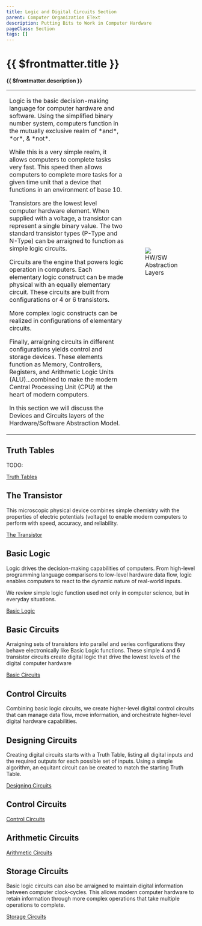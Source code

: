 ```yaml
---
title: Logic and Digital Circuits Section
parent: Computer Organization EText
description: Putting Bits to Work in Computer Hardware
pageClass: Section
tags: []
---
```


# {{ $frontmatter.title }}
**{{ $frontmatter.description }}**
<table>
    <tr>
        <td style="width:80%" >
        <p>
  Logic is the basic decision-making language for computer hardware and software. Using the simplified binary number system, computers function in the mutually exclusive realm of *and*, *or*, & *not*.

  While this is a very simple realm, it allows computers to complete tasks very fast. This speed then allows computers to complete more tasks for a given time unit that a device that functions in an environment of base 10.

  Transistors are the lowest level computer hardware element. When supplied with a voltage, a transistor can represent a single binary value. The two standard transistor types (P-Type and N-Type) can be arraigned to function as simple logic circuits.

  Circuits are the engine that powers logic operation in computers. Each elementary logic construct can be made physical with an equally elementary circuit. These circuits are built from configurations or 4 or 6 transistors.

  More complex logic constructs can be realized in configurations of elementary circuits.

  Finally, arraigning circuits in different configurations yields control and storage devices. These elements function as Memory, Controllers, Registers, and Arithmetic Logic Units (ALU)...combined to make the modern Central Processing Unit (CPU) at the heart of modern computers.

  In this section we will discuss the Devices and Circuits layers of the Hardware/Software Abstraction Model.
</p></td>
        <td style="width:20%">
          <figure>
            <img src="/images/general/HW-SW_Abstraction-Circuits.png"/>
            <figcaption>HW/SW Abstraction Layers</figcaption>
          </figure>
         </td>
    </tr>
</table>

## Truth Tables

TODO:

[Truth Tables](TruthTables)

## The Transistor

This microscopic physical device combines simple chemistry with the properties of electric potentials (voltage) to enable modern computers to perform with speed, accuracy, and reliability.

[The Transistor](TheTransistor)

## Basic Logic

Logic drives the decision-making capabilities of computers. From high-level programming language comparisons to low-level hardware data flow, logic enables computers to react to the dynamic nature of real-world inputs.

We review simple logic function used not only in computer science, but in everyday situations.

[Basic Logic](BasicLogic)

## Basic Circuits

Arraigning sets of transistors into parallel and series configurations they behave electronically like Basic Logic functions. These simple 4 and 6 transistor circuits create digital logic that drive the lowest levels of the digital computer hardware

[Basic Circuits](BasicCircuits)

## Control Circuits

Combining basic logic circuits, we create higher-level digital control circuits that can manage data flow, move information, and orchestrate higher-level digital hardware capabilities.

## Designing Circuits

Creating digital circuits starts with a Truth Table, listing all digital inputs and the required outputs for each possible set of inputs. Using a simple algorithm, an equitant circuit can be created to match the starting Truth Table. 

[Designing Circuits](DesigningCircuits)

## Control Circuits

[Control Circuits](ControlCircuits)

## Arithmetic Circuits

[Arithmetic Circuits](ArithmeticCircuits)

## Storage Circuits
Basic logic circuits can also be arraigned to maintain digital information between computer clock-cycles. This allows modern computer hardware to retain information through more complex operations that take multiple operations to complete.

[Storage Circuits](StorageCircuits)



